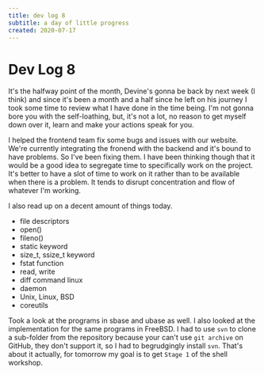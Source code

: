 ```yaml
---
title: dev log 8
subtitle: a day of little progress
created: 2020-07-17
---
```

# Dev Log 8

It's the halfway point of the month, Devine's gonna be back by next week (I
think) and since it's been a month and a half since he left on his journey I
took some time to review what I have done in the time being. I'm not gonna bore
you with the self-loathing, but, it's not a lot, no reason to get myself down
over it, learn and make your actions speak for you.

I helped the frontend team fix some bugs and issues with our website. We're
currently integrating the fronend with the backend and it's bound to have
problems. So I've been fixing them. I have been thinking though that it would
be a good idea to segregate time to specifically work on the project. It's
better to have a slot of time to work on it rather than to be available when
there is a problem. It tends to disrupt concentration and flow of whatever I'm
working.

I also read up on a decent amount of things today.

- file descriptors
- open()
- fileno()
- static keyword
- size_t, ssize_t keyword
- fstat function
- read, write
- diff command linux
- daemon
- Unix, Linux, BSD
- coreutils

Took a look at the programs in sbase and ubase as well. I also looked at the
implementation for the same programs in FreeBSD. I had to use `svn` to clone a
sub-folder from the repository because your can't use `git archive` on GitHub,
they don't support it, so I had to begrudgingly install `svn`. That's about it
actually, for tomorrow my goal is to get `Stage 1` of the shell workshop.
